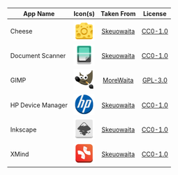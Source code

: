 | App Name          | Icon(s)                                                                  | Taken From     | License     |
| ----------------- |:------------------------------------------------------------------------:|:--------------:|:-----------:|
| Cheese            | <img title="" src="regular/org.gnome.Cheese.svg" alt="" width="48">      | [Skeuowaita][] | [CC0-1.0][] |
| Document Scanner  | <img title="" src="regular/org.gnome.SimpleScan.svg" alt="" width="48">  | [Skeuowaita][] | [CC0-1.0][] |
| GIMP              | <img title="" src="regular/gimp.svg" alt="" width="48">                  | [MoreWaita][]  | [GPL-3.0][] |
| HP Device Manager | <img title="" src="regular/hp_logo.svg" alt="" width="48">               | [Skeuowaita][] | [CC0-1.0][] |
| Inkscape          | <img title="" src="regular/org.inkscape.Inkscape.svg" alt="" width="48"> | [Skeuowaita][] | [CC0-1.0][] |
| XMind             | <img title="" src="regular/net.xmind.XMind.svg" alt="" width="48">       | [Skeuowaita][] | [CC0-1.0][] |

<!-- Icon Theme Links -->

[Skeuowaita]: https://github.com/Frostbitten-jello/Skeuowaita
[MoreWaita]: https://github.com/somepaulo/MoreWaita

<!-- License Links -->

[CC0-1.0]: licenses/CC0-1.0.md
[GPL-3.0]: licenses/GPL-3.0.txt
